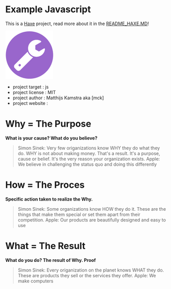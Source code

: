 # Example Javascript

This is a [Haxe](http://www.haxe.org) project, read more about it in the [README_HAXE.MD](README_HAXE.MD)!

![](icon.png)

- project target : js
- project license : MIT
- project author : Matthijs Kamstra aka [mck]
- project website : 

# Why = The Purpose

**What is your cause? What do you believe?**

> Simon Sinek: Very few origanizations know WHY they do what they do. WHY is not about making money. That's a result. It's a purpose, cause or belief. It's the very reason your organization exists.
> Apple: We believe in challenging the status quo and doing this differently

# How = The Proces

**Specific action taken to realize the Why.**

> Simon Sinek: Some organizations know HOW they do it. These are the things that make them special or set them apart from their competition.
> Apple: Our products are beautifully designed and easy to use

# What = The Result

**What do you do? The result of Why. Proof**

> Simon Sinek: Every origanization on the planet knows WHAT they do. These are products they sell or the services they offer.
> Apple: We make computers
